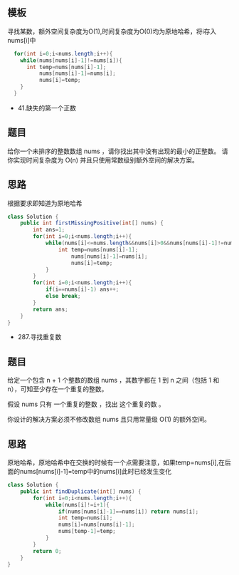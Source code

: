 ## 模板
寻找某数，额外空间复杂度为O(1),时间复杂度为O(0)均为原地哈希，将i存入nums[i]中
```java
  for(int i=0;i<nums.length;i++){
    while(nums[nums[i]-1]!=nums[i]){
      int temp=nums[nums[i]-1];
          nums[nums[i]-1]=nums[i];
          nums[i]=temp;
    }
  }
```

* 41.缺失的第一个正数
## 题目
给你一个未排序的整数数组 nums ，请你找出其中没有出现的最小的正整数。
请你实现时间复杂度为 O(n) 并且只使用常数级别额外空间的解决方案。
## 思路
根据要求即知道为原地哈希
```java
class Solution {
    public int firstMissingPositive(int[] nums) {
        int ans=1;
        for(int i=0;i<nums.length;i++){
            while(nums[i]<=nums.length&&nums[i]>0&&nums[nums[i]-1]!=nums[i]) {
                int temp=nums[nums[i]-1];
                    nums[nums[i]-1]=nums[i];
                    nums[i]=temp;
            }
        }
        for(int i=0;i<nums.length;i++){
            if(i==nums[i]-1) ans++;
            else break;
        }
        return ans;
    }
}
```
* 287.寻找重复数
## 题目
给定一个包含 n + 1 个整数的数组 nums ，其数字都在 1 到 n 之间（包括 1 和 n），可知至少存在一个重复的整数。

假设 nums 只有 一个重复的整数 ，找出 这个重复的数 。

你设计的解决方案必须不修改数组 nums 且只用常量级 O(1) 的额外空间。
## 思路
原地哈希，原地哈希中在交换的时候有一个点需要注意，如果temp=nums[i],在后面的nums[nums[i]-1]=temp中的nums[i]此时已经发生变化
```java
class Solution {
    public int findDuplicate(int[] nums) {
        for(int i=0;i<nums.length;i++){
            while(nums[i]!=i+1){
                if(nums[nums[i]-1]==nums[i]) return nums[i];
                int temp=nums[i];
                nums[i]=nums[nums[i]-1];
                nums[temp-1]=temp;
            }
        }
        return 0;
    }
}
```
